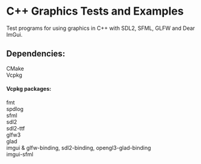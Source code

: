 # C++ Graphics Tests and Examples

Test programs for using graphics in C++ with SDL2, SFML, GLFW and Dear ImGui.

## Dependencies:

CMake  
Vcpkg

#### Vcpkg packages:

fmt  
spdlog  
sfml  
sdl2  
sdl2-ttf  
glfw3  
glad  
imgui & glfw-binding, sdl2-binding, opengl3-glad-binding  
imgui-sfml
